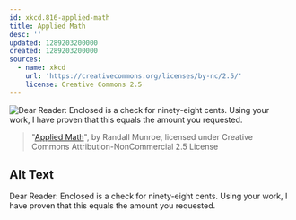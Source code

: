 ```yaml
---
id: xkcd.816-applied-math
title: Applied Math
desc: ''
updated: 1289203200000
created: 1289203200000
sources:
  - name: xkcd
    url: 'https://creativecommons.org/licenses/by-nc/2.5/'
    license: Creative Commons 2.5
---
```

![Dear Reader: Enclosed is a check for ninety-eight cents. Using your work, I have proven that this equals the amount you requested.](https://imgs.xkcd.com/comics/applied_math.png)
> "[Applied Math](https://xkcd.com/816/)", by Randall Munroe, licensed under Creative Commons Attribution-NonCommercial 2.5 License

## Alt Text
Dear Reader: Enclosed is a check for ninety-eight cents. Using your work, I have proven that this equals the amount you requested.
